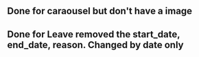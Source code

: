 ## Done for caraousel but don't have a image
## Done for Leave removed the start_date, end_date, reason. Changed by date only
 
 
